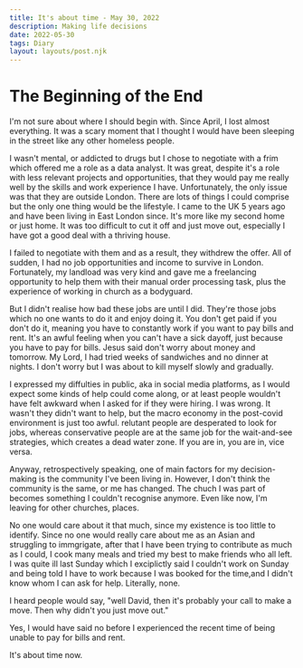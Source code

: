 ```yaml
---
title: It's about time - May 30, 2022
description: Making life decisions
date: 2022-05-30
tags: Diary
layout: layouts/post.njk
---
```


# The Beginning of the End

I'm not sure about where  I should begin with. Since April, I lost almost everything. It was a scary moment that I thought I would have been sleeping in the street like any other homeless people. 

I wasn't mental, or addicted to drugs but I chose to negotiate with a frim which offered me a role as a data analyst. It was great, despite it's a role with less relevant projects and opportunities, that they would pay me really well by the skills and work experience I have. Unfortunately, the only issue was that they are outside London. There are lots of things I could comprise but the only one thing would be the lifestyle. I came to  the UK 5 years ago and have been living in East London since. It's more like my second home or just home. It was too difficult to cut it off and just move out, especially I have got a good deal with a thriving house. 

I failed to negotiate with them and as a result, they withdrew the offer. All of sudden, I had no job opportunities and income to survive in London. Fortunately, my landload was very kind and gave me a freelancing opportunity to help them with their manual order processing task, plus the experience of working in church as a bodyguard. 

But I didn't realise how bad these jobs are until I did. They're those jobs which no one wants to do it and enjoy doing it. You don't get paid if you don't do it, meaning you have to constantly work if you want to pay bills and rent. It's an awful feeling when you can't have a sick dayoff, just because you have to pay for bills. Jesus said don't worry about money and tomorrow. My Lord, I had tried weeks of sandwiches and no dinner at nights. I don't worry but I was about to kill myself slowly and gradually. 

I expressed my diffulties in public, aka in social media platforms, as I would expect some kinds of help could come along, or at least people wouldn't have felt awkward when I asked for if they were hiring. I was wrong. It wasn't they didn't want to help, but the macro economy in the post-covid environment is just too awful. relutant people are desperated to look for jobs, whereas conservative people are at the same job for the wait-and-see strategies, which creates a dead water zone. If you are in, you are in, vice versa.

Anyway, retrospectively speaking, one of main factors for my decision-making is the community I've been living in. However, I don't think the community is the same, or me has changed. The chuch I was part of becomes something I couldn't recognise anymore. Even like now, I'm leaving for other churches, places. 

No one would care about it that much, since my existence is too little to identify. Since no one would really care about me as an Asian and struggling to immgrigate, after that I have been trying to contribute as much as I could, I cook many meals and tried my best to make friends who all left. I was quite ill last Sunday which I exciplictly said I couldn't work on Sunday and being told I have to work because I was booked for the time,and I didn't know whom I can ask for help. Literally, none. 

I heard people would say, "well David, then it's probably your call to make a move. Then why didn't you just move out." 

Yes, I would have said no before I experienced the recent time of being unable to pay for bills and rent. 

It's about time now.

